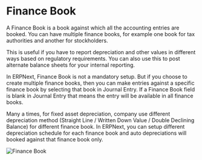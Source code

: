 # Finance Book

A Finance Book is a book against which all the accounting entries are booked. You can have multiple finance books, for example one book for tax authorities and another for stockholders.

This is useful if you have to report depreciation and other values in different ways based on regulatory requirements. You can also use this to post alternate balance sheets for your internal reporting.

In ERPNext, Finance Book is not a mandatory setup. But if you choose to create multiple finance books, then you can make entries against a specific finance book by selecting that book in Journal Entry. If a Finance Book field is blank in Journal Entry that means the entry will be available in all finance books.

Many a times, for fixed asset depreciation, company use different depreciation method (Straight Line / Written Down Value / Double Declining Balance) for different finance book. In ERPNext, you can setup different depreciation schedule for each finance book and auto depreciations will booked against that finance book only.

<img class="screenshot" alt="Finance Book" src="{{docs_base_url}}/assets/img/accounts/finance-book.png">